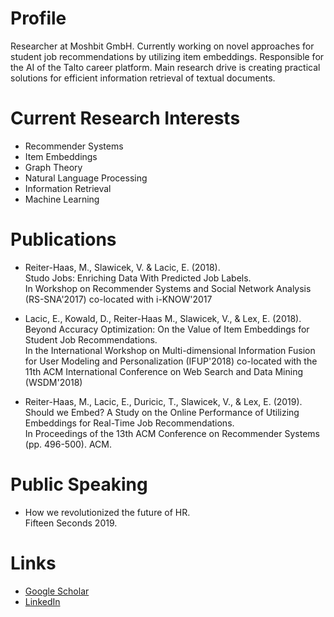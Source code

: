 # Profile

Researcher at Moshbit GmbH. Currently working on novel approaches for student job recommendations by utilizing item embeddings. Responsible for the AI of the Talto career platform. Main research drive is creating practical solutions for efficient information retrieval of textual documents. 

# Current Research Interests

- Recommender Systems
- Item Embeddings
- Graph Theory
- Natural Language Processing
- Information Retrieval
- Machine Learning

# Publications

- Reiter-Haas, M., Slawicek, V. & Lacic, E. (2018).  
Studo Jobs: Enriching Data With Predicted Job Labels.   
In Workshop on Recommender Systems and Social Network Analysis (RS-SNA'2017) co-located with i-KNOW'2017  

- Lacic, E., Kowald, D., Reiter-Haas M., Slawicek, V., & Lex, E. (2018).  
Beyond Accuracy Optimization: On the Value of Item Embeddings for Student Job Recommendations.  
In the International Workshop on Multi-dimensional Information Fusion for User Modeling and Personalization (IFUP'2018) co-located with the 11th ACM International Conference on Web Search and Data Mining (WSDM'2018)  

- Reiter-Haas, M., Lacic, E., Duricic, T., Slawicek, V., & Lex, E. (2019).  
Should we Embed? A Study on the Online Performance of Utilizing Embeddings for Real-Time Job Recommendations.  
In Proceedings of the 13th ACM Conference on Recommender Systems (pp. 496-500). ACM.  

# Public Speaking

- How we revolutionized the future of HR.  
Fifteen Seconds 2019.

# Links

- [Google Scholar](https://scholar.google.at/citations?user=IN-hA_gAAAAJ)
- [LinkedIn](https://at.linkedin.com/in/markus-reiter-haas)
